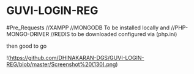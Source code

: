 # GUVI-LOGIN-REG

#Pre_Requests
//XAMPP
//MONGODB
To be installed locally and
//PHP-MONGO-DRIVER
//REDIS
to be downloaded configured via (php.ini)

then good to go

!(https://github.com/DHINAKARAN-DGS/GUVI-LOGIN-REG/blob/master/Screenshot%20(130).png)
